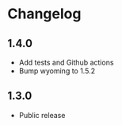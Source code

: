 # Changelog

## 1.4.0

- Add tests and Github actions
- Bump wyoming to 1.5.2

## 1.3.0

- Public release
